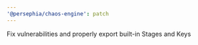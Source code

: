 ```yaml
---
'@persephia/chaos-engine': patch
---
```


Fix vulnerabilities and properly export built-in Stages and Keys
